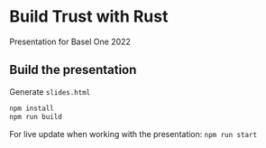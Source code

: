 # Build Trust with Rust

Presentation for Basel One 2022

## Build the presentation

Generate `slides.html`

```sh
npm install
npm run build
```

For live update when working with the presentation: `npm run start`
